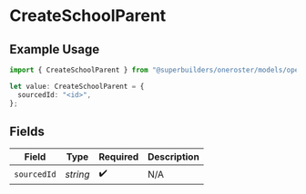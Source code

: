 # CreateSchoolParent

## Example Usage

```typescript
import { CreateSchoolParent } from "@superbuilders/oneroster/models/operations";

let value: CreateSchoolParent = {
  sourcedId: "<id>",
};
```

## Fields

| Field              | Type               | Required           | Description        |
| ------------------ | ------------------ | ------------------ | ------------------ |
| `sourcedId`        | *string*           | :heavy_check_mark: | N/A                |